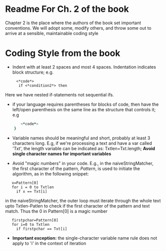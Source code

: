 # Readme For Ch. 2 of the book

Chapter 2 is the place where the authors of the book
set important conventions. We will adopt some, modify
others, and throw some out to arrive at a sensible,
maintainable coding style

# Coding Style from the book

* Indent with at least 2 spaces and most 4 spaces.
  Indentation indicates block structure; e.g.

```if <*condition1*> then
     <*code*>
      if <*condition2*> then
```
  Here we have nested if-statements not sequential ifs.

  * if your language requires parentheses for blocks of
    code, then have the left/open parenthesis on the
    same line as the structure that controls it; e.g
``` for i=0 to A.length {
       <*code*>
    }
```
* Variable names should be meaningful and short, probably at least 3
  characters long. E.g, if we're processing a text and have a var
  called 'Txt', the length variable can be indicated as: Txtlen=Txt.length;
  **Avoid single character names for important variables**

* Avoid "magic numbers" in your code. E.g., in the naiveStringMatcher,
  the first character of the pattern, *Pattern*, is used to initiate
  the algorithm, as in the following snippet:

```\\bad code practice
   x=Pattern[0]
   for i = 0 to Txtlen
     if x == Txt[i]
```
   in the naiveStringMatcher, the outer loop must iterate through
   the whole text upto Txtlen-Patlen to check if the first character
   of the pattern and text match. Thus the 0 in Pattern[0] is a magic
   number
```\\good code practice
   firstpchar=Pattern[0]
   for i=0 to Txtlen
     if firstpchar == Txt[i]
```
   * **Important exception:** the single-character variable name rule
     does not apply to 'i' in the context of iteration